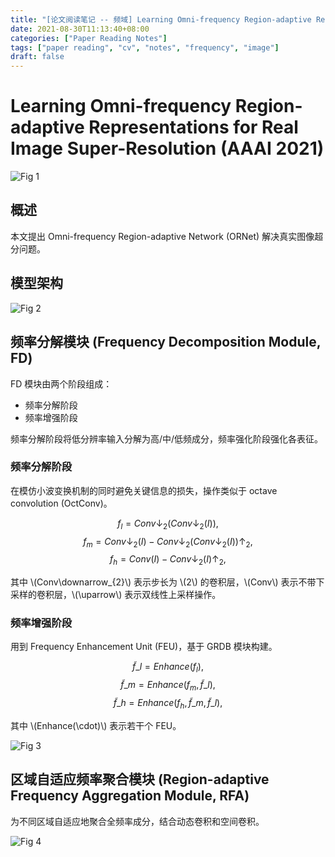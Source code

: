```yaml
---
title: "[论文阅读笔记 -- 频域] Learning Omni-frequency Region-adaptive Representations (AAAI 2021)"
date: 2021-08-30T11:13:40+08:00
categories: ["Paper Reading Notes"]
tags: ["paper reading", "cv", "notes", "frequency", "image"]
draft: false
---
```


# Learning Omni-frequency Region-adaptive Representations for Real Image Super-Resolution (AAAI 2021)

![Fig 1](/images/2021/PRN87/1.png)

## 概述

本文提出 Omni-frequency Region-adaptive Network (ORNet) 解决真实图像超分问题。  

## 模型架构

![Fig 2](/images/2021/PRN87/2.png)

## 频率分解模块 (Frequency Decomposition Module, FD)

FD 模块由两个阶段组成：  
+ 频率分解阶段
+ 频率增强阶段

频率分解阶段将低分辨率输入分解为高/中/低频成分，频率强化阶段强化各表征。  

### 频率分解阶段

在模仿小波变换机制的同时避免关键信息的损失，操作类似于 octave convolution (OctConv)。  

$$f_{l} = Conv\downarrow_{2}(Conv\downarrow_{2}(I)),$$
$$f_{m} = Conv\downarrow_{2}(I) - Conv\downarrow_{2}(Conv\downarrow_{2}(I))\uparrow_{2},$$
$$f_{h} = Conv(I) - Conv\downarrow_{2}(I)\uparrow_{2},$$

其中 \\(Conv\downarrow_{2}\\) 表示步长为 \\(2\\) 的卷积层，\\(Conv\\) 表示不带下采样的卷积层，\\(\uparrow\\) 表示双线性上采样操作。  

### 频率增强阶段

用到 Frequency Enhancement Unit (FEU)，基于 GRDB 模块构建。  

$$\widetilde{f}\_{l} = Enhance(f_{l}),$$
$$\widetilde{f}\_{m} = Enhance(f_{m}, \widetilde{f}\_{l}),$$
$$\widetilde{f}\_{h} = Enhance(f_{h}, \widetilde{f}\_{m}, \widetilde{f}\_{l}),$$

其中 \\(Enhance(\cdot)\\) 表示若干个 FEU。  

![Fig 3](/images/2021/PRN87/3.png)

## 区域自适应频率聚合模块 (Region-adaptive Frequency Aggregation Module, RFA)

为不同区域自适应地聚合全频率成分，结合动态卷积和空间卷积。  

![Fig 4](/images/2021/PRN87/4.png)
